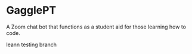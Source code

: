 # GagglePT

A Zoom chat bot that functions as a student aid for those learning how to code.

leann testing branch
